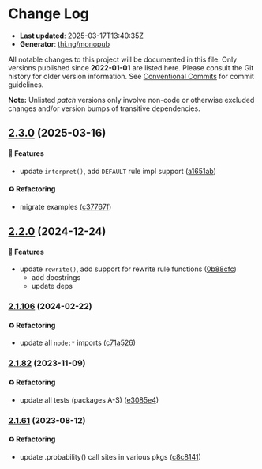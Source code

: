 # Change Log

- **Last updated**: 2025-03-17T13:40:35Z
- **Generator**: [thi.ng/monopub](https://thi.ng/monopub)

All notable changes to this project will be documented in this file.
Only versions published since **2022-01-01** are listed here.
Please consult the Git history for older version information.
See [Conventional Commits](https://conventionalcommits.org/) for commit guidelines.

**Note:** Unlisted _patch_ versions only involve non-code or otherwise excluded changes
and/or version bumps of transitive dependencies.

## [2.3.0](https://github.com/thi-ng/umbrella/tree/@thi.ng/lsys@2.3.0) (2025-03-16)

#### 🚀 Features

- update `interpret()`, add `DEFAULT` rule impl support ([a1651ab](https://github.com/thi-ng/umbrella/commit/a1651ab))

#### ♻️ Refactoring

- migrate examples ([c37767f](https://github.com/thi-ng/umbrella/commit/c37767f))

## [2.2.0](https://github.com/thi-ng/umbrella/tree/@thi.ng/lsys@2.2.0) (2024-12-24)

#### 🚀 Features

- update `rewrite()`, add support for rewrite rule functions ([0b88cfc](https://github.com/thi-ng/umbrella/commit/0b88cfc))
  - add docstrings
  - update deps

### [2.1.106](https://github.com/thi-ng/umbrella/tree/@thi.ng/lsys@2.1.106) (2024-02-22)

#### ♻️ Refactoring

- update all `node:*` imports ([c71a526](https://github.com/thi-ng/umbrella/commit/c71a526))

### [2.1.82](https://github.com/thi-ng/umbrella/tree/@thi.ng/lsys@2.1.82) (2023-11-09)

#### ♻️ Refactoring

- update all tests (packages A-S) ([e3085e4](https://github.com/thi-ng/umbrella/commit/e3085e4))

### [2.1.61](https://github.com/thi-ng/umbrella/tree/@thi.ng/lsys@2.1.61) (2023-08-12)

#### ♻️ Refactoring

- update .probability() call sites in various pkgs ([c8c8141](https://github.com/thi-ng/umbrella/commit/c8c8141))
